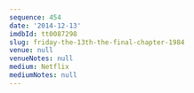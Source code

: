 ```yaml
---
sequence: 454
date: '2014-12-13'
imdbId: tt0087298
slug: friday-the-13th-the-final-chapter-1984
venue: null
venueNotes: null
medium: Netflix
mediumNotes: null
---
```


